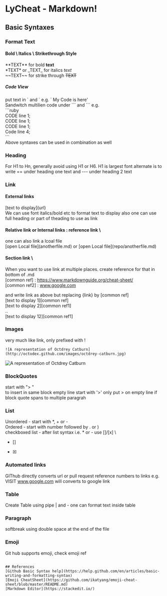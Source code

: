 # LyCheat - Markdown!

## Basic Syntaxes  

### Format Text

#### Bold \ Italics \ Strikethrough Style

\*\*TEXT\*\*  for bold **text** \
\*TEXT\*  or \_TEXT\_ for italics *text* \
\~\~TEXT\~\~ for strike through ~~TEXT~~ 

##### Code View 
put text in \` and \` e.g. 
` My Code is here'  \
Sandwitch multilien code under \``` and \``` e.g. \
\```ruby  
CODE line 1; \
CODE line 1; \
CODE line 1; \
Code line 4; \
\``` \
Above syntaxes can be used in combination as well

### Heading

For H1 to Hn, generally avoid using H1 or H6. H1 is largest font
alternate is to write == under heading one text and --- under heading 2 text

### Link
#### External links
\[text to display\]\(url\)  \
We can use font italics/bold etc to format text to display also one can use full heading or part of theading to use as link

#### Relative link or Internal links : reference link \
one can also link a lcoal file \
\[open Local file\]\(anotherfile.md\) or \[open Local file\]\(repo/anotherfile.md\)  

#### Section link \
When you want to use link at multiple places. create reference for that in bottom of .md  \
[common ref] : https://www.markdownguide.org/cheat-sheet/ \
[common ref2] : www.google.com 

and write link as above but replacing {link} by [common ref] \
[text to display 1][common ref] \
[text to display 2][common ref1] \
.. \
[text to display 12][common ref1]


### Images
very much like link, only prefixed with ! 

```
![A representation of Octdrey Catburn](http://octodex.github.com/images/octdrey-catburn.jpg)
```
![A representation of Octdrey Catburn](http://octodex.github.com/images/octdrey-catburn.jpg)

### BlockQuotes
start with "> " \
to insert  in same block empty line start with '>' only 
put > on empty line if block quote spans to multiple paragrah

### List 
Unordered - start with *, + or - \
Ordered - start with number followed by . or ) \
checkboxed list - after list syntax i.e. * or - use []/[x] \
* [] 
+ [x] 

### Automated links
GIThub directly converts url or pull request reference numbers to links e.g. VISIT www.google.com will converts to google link

### Table 
Create Table using pipe | and - 
one can format text inside table

### Paragraph 
softbreak using double space at the end of the file

### Emoji
Git hub supports emoji, check emoji ref

```

## References
[Github Basic Syntax help](https://help.github.com/en/articles/basic-writing-and-formatting-syntax)   
[Emoji CheatSheet](https://github.com/ikatyang/emoji-cheat-sheet/blob/master/README.md)   
[Markdown Editor](https://stackedit.io/)
